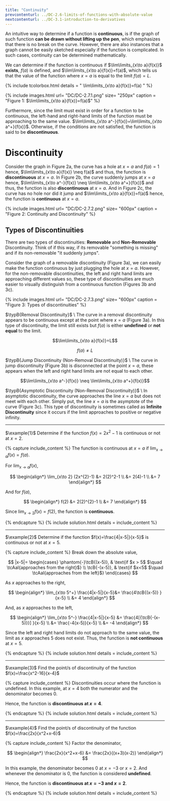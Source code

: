 ```yaml
---
title: "Continuity"
prevcontenturl: ../DC-2.6-limits-of-functions-with-absolute-value
nextcontenturl: ../DC-3.1-introduction-to-derivatives
---
```



An intuitive way to determine if a function is **continuous**, is if the graph of such function **can be drawn without lifting up the pen**, which emphasizes that there is no break on the curve. However, there are also instances that a graph cannot be easily sketched especially if the function is complicated. In such cases, continuity can be determined mathematically. 


We can determine if the function is continuous if $\lim\limits_{x\to a}{f(x)}$ **exists**, $f(a)$ is defined, and $\lim\limits_{x\to a}{f(x)}=f(a)$, which tells us that the value of the function where $x=a$ is equal to the limit $f(a)=L$. 

{% include tcolorbox.html
    details = "
        \lim\limits_{x\to a}{f(x)}=f(a)
    "
%}






{% include images.html 
    url= "DC/DC-2.7.1.png" 
    size= "250px"
    caption = "Figure 1: $\lim\limits_{x\to a}{f(x)}=f(a)$"
%}



Furthermore, since the limit must exist in order for a function to be continuous, the left-hand and right-hand limits of the function must be approaching to the same value. $\lim\limits_{x\to a^-}{f(x)}=\lim\limits_{x\to a^+}{f(x)}$. Otherwise, if the conditions are not satisfied, the function is said to be **discontinuous**. 



# Discontinuity

Consider the graph in Figure 2a, the curve has a hole at $x=a$ and $f(a)=1$ hence, $\lim\limits_{x\to a}{f(x)} \neq f(a)$ and thus, the function is **discontinuous** at $x=a$. 
In Figure 2b, the curve suddenly jumps at $x=a$ hence, 
$\lim\limits_{x\to a^-}{f(x)} \neq \lim\limits_{x\to a^+}{f(x)}$ and thus, the function is also **discontinuous** at $x=a$. 
And in Figure 2c, the curve has no hole nor did it jump and $\lim\limits_{x\to a}{f(x)}=f(a)$ hence, the function is **continuous** at $x=a$.




{% include images.html 
    url= "DC/DC-2.7.2.png" 
    size= "600px"
    caption = "Figure 2: Continuity and Discontinuity"
%}







## Types of Discontinuities
There are two types of discontinuities: **Removable** and **Non-Removable** Discontinuity.
Think of if this way, if its removable "something is missing" and if its non-removable "it suddenly jumps". 

Consider the graph of a removable discontinuity (Figure 3a), we can easily make the function continuous by just plugging the hole at $x=a$. However, for the non-removable discontinuities, the left and right hand limits are approaching different values so, these type of discontinuities are much easier to visually distinguish from a continuous function (Figures 3b and 3c).


{% include images.html 
    url= "DC/DC-2.7.3.png" 
    size= "600px"
    caption = "Figure 3: Types of discontinuities"
%}






$\typB{Removal Discontinuity}$ \\
The curve in a removal discontinuity appears to be continuous except at the point where $x=a$ (Figure 3a). In this type of discontinuity, the limit still exists but $f(a)$ is either **undefined** or **not equal** to the limit.

$$\lim\limits_{x\to a}{f(x)}=L$$

$$f(a) \neq L$$



$\typB{Jump Discontinuity (Non-Removal Discontinuity)}$ \\
The curve in jump discontinuity (Figure 3b) is disconnected at the point $x=a$, these appears when the left and right hand limits are not equal to each other. 
	
$$\lim\limits_{x\to a^-}{f(x)} \neq \lim\limits_{x\to a^+}{f(x)}$$

 
 
$\typB{Asymptotic Discontinuity (Non-Removal Discontinuity)}$ \\
In asymptotic discontinuity, the curve approaches the line $x=a$ but does not meet with each other. Simply put, the line $x=a$ is the asymptote of the curve (Figure 3c). This type of discontinuity is sometimes called as **Infinite Discontinuity** since it occurs if the limit approaches to positive or negative infinity.










---
$\example{1}$
Determine if the function $f(x)=2x^{2}-1$ is continuous or not at $x=2$.

{% capture include_content %}
The function is continuous at $x=a$ if $\lim_{x\to a} f(x)=f(a)$.

For $\lim_{x\to a} f(x)$,

$$
\begin{align*}
	\lim_{x\to 2} (2x^{2}-1) &= 2(2)^2-1 \\
	&= 2(4)-1 \\
	&= 7
\end{align*}
$$

And for $f(a)$,


$$
\begin{align*}
	f(2) &= 2(2)^{2}-1 \\
	&= 7
\end{align*}
$$

Since $\lim_{x\to 2} f(x)=f(2)$, the function is **continuous**.

{% endcapture %}
{% include solution.html details = include_content %}





---
$\example{2}$
Determine if the function $f(x)=\frac{4|x-5|}{x-5}$ is continuous or not at $x=5$.

{% capture include_content %}
Break down the absolute value,

$$
|x-5|=
\begin{cases}
	\phantom{-}\tcB{(x-5)}, & \text{if $x > 5$  $\quad \tcAal{approaches from the right}$} \\
	\tcB{-(x-5)}, & \text{if $x<5$  $\quad \tcAal{approaches from the left}$}
\end{cases}
$$

As $x$ approaches to the right,

$$
\begin{align*}
	\lim_{x\to 5^+} \frac{4|x-5|}{x-5}&= \frac{4\tcB{(x-5)} }{x-5} \\
	&= 4
\end{align*}
$$

And, as $x$ approaches to the left,

$$
\begin{align*}
	\lim_{x\to 5^-} \frac{4|x-5|}{x-5} &= \frac{4[{\tcB{-(x-5)}}] }{x-5} \\
	&= \frac{-4(x-5)}{x-5} \\
	&= -4
\end{align*}
$$

Since the left and right hand limits do not approach to the same value, the limit as $x$ approaches 5 does not exist. Thus, the function is **not continuous** at $x=5$.

{% endcapture %}
{% include solution.html details = include_content %}






---
$\example{3}$
Find the point/s of discontinuity of the function $f(x)=\frac{x^2-16}{x-4}$

{% capture include_content %}
Discontinuities occur where the function is undefined. In this example, at $x=4$ both the numerator and the denominator becomes 0.

Hence, the function is **discontinuous at $x=4$**.

{% endcapture %}
{% include solution.html details = include_content %}



<!-- %We can also verify it by graphing the function,
%
%\begin{tikzpicture}
%\begin{axis}[\xyq{3}]
%	\addplot [colorA, very thick, domain=-1:15] 
%		{(x^2-16)/(x-4)};
%	\draw[colorB,dashed] (0.3)--()
%\end{axis}
%\end{tikzpicture} -->



---
$\example{4}$
Find the point/s of discontinuity of the function $f(x)=\frac{2x}{x^2+x-6}$

{% capture include_content %}
Factor the denominator,

$$
\begin{align*}
	\frac{2x}{x^2+x-6} &= \frac{2x}{(x+3)(x-2)}
\end{align*}
$$

In this example, the denominator becomes 0 at $x=-3$ or $x=2$. And whenever the denominator is 0, the function is considered **undefined**.

Hence, the function is **discontinuous at $x=-3$ and $x=2$**.

{% endcapture %}
{% include solution.html details = include_content %}





